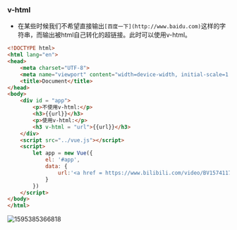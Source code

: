 ### v-html

-  在某些时候我们不希望直接输出`[百度一下](http://www.baidu.com)`这样的字符串，而输出被html自己转化的超链接。此时可以使用v-html。 

```html
<!DOCTYPE html>
<html lang="en">
<head>
    <meta charset="UTF-8">
    <meta name="viewport" content="width=device-width, initial-scale=1.0">
    <title>Document</title>
</head>
<body>
    <div id = "app">
        <p>不使用v-html:</p>
        <h3>{{url}}</h3>
        <p>使用v-html:</p>
        <h3 v-html = "url">{{url}}</h3>
    </div>
    <script src="../vue.js"></script>
    <script>
        let app = new Vue({
            el: '#app',
            data: {
                url:'<a href = https://www.bilibili.com/video/BV15741177Eh?p=13>哔哩哔哩</a>'
            }
        })
    </script>
</body>
</html>
```

![1595385366818](C:\Users\24023\AppData\Roaming\Typora\typora-user-images\1595385366818.png)

